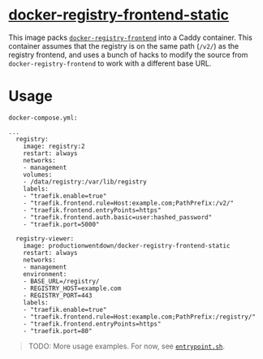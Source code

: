 
# [docker-registry-frontend-static](https://hub.docker.com/r/productionwentdown/docker-registry-frontend-static/)

This image packs [`docker-registry-frontend`](https://github.com/brennerm/docker-registry-frontend) into a Caddy container. This container assumes that the registry is on the same path (`/v2/`) as the registry frontend, and uses a bunch of hacks to modify the source from `docker-registry-frontend` to work with a different base URL.

# Usage

```
docker-compose.yml:

...
  registry:
    image: registry:2
    restart: always
    networks:
    - management
    volumes:
    - /data/registry:/var/lib/registry
    labels:
    - "traefik.enable=true"
    - "traefik.frontend.rule=Host:example.com;PathPrefix:/v2/"
    - "traefik.frontend.entryPoints=https"
    - "traefik.frontend.auth.basic=user:hashed_password"
    - "traefik.port=5000"
    
  registry-viewer:
    image: productionwentdown/docker-registry-frontend-static
    restart: always
    networks:
    - management
    environment:
    - BASE_URL=/registry/
    - REGISTRY_HOST=example.com
    - REGISTRY_PORT=443
    labels:
    - "traefik.enable=true"
    - "traefik.frontend.rule=Host:example.com;PathPrefix:/registry/"
    - "traefik.frontend.entryPoints=https"
    - "traefik.port=80"
```

> TODO: More usage examples. For now, see [`entrypoint.sh`](entrypoint.sh).
